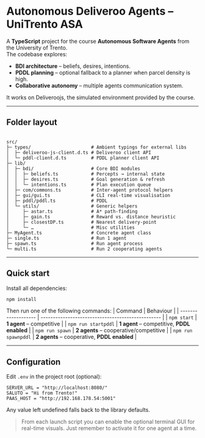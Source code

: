 
# Autonomous Deliveroo Agents – UniTrento ASA

A **TypeScript** project for the course **Autonomous Software Agents** from the University of Trento.  
The codebase explores:

* **BDI architecture** – beliefs, desires, intentions.
* **PDDL planning** – optional fallback to a planner when parcel density is high.
* **Collaborative autonomy** – multiple agents communication system.

It works on Deliveroojs, the simulated environment provided by the course.

---

## Folder layout

```

src/
├─ types/                      # Ambient typings for external libs
│  ├─ deliveroo-js-client.d.ts # Deliveroo client API
│  └─ pddl-client.d.ts         # PDDL planner client API
├─ lib/
│  ├─ bdi/                     # Core BDI modules
│  │  ├─ beliefs.ts            # Percepts → internal state
│  │  ├─ desires.ts            # Goal generation & refresh
│  │  └─ intentions.ts         # Plan execution queue
│  ├─ com/commons.ts           # Inter-agent protocol helpers
│  ├─ gui/gui.ts               # CLI real-time visualisation
│  ├─ pddl/pddl.ts             # PDDL
│  └─ utils/                   # Generic helpers
│     ├─ astar.ts              # A* path-finding
│     ├─ gain.ts               # Reward vs. distance heuristic
│     ├─ closestDP.ts          # Nearest delivery-point
│     └─ …                     # Misc utilities
├─ MyAgent.ts                  # Concrete agent class
├─ single.ts                   # Run 1 agent 
├─ spawn.ts                    # Run agent process
└─ multi.ts                    # Run 2 cooperating agents

````

---

## Quick start
Install all dependencies:
````bash
npm install
````
Then run one of the following commands:
| Command             | Behaviour                                         |
| ------------------- | ------------------------------------------------- |
| `npm start`         | **1 agent** – competitive |
| `npm run startpddl` | **1 agent** – competitive, **PDDL enabled**       |
| `npm run spawn`     | **2 agents** – cooperative/competitive |
| `npm run spawnpddl` | **2 agents** – cooperative, **PDDL enabled**      |

---

## Configuration

Edit `.env` in the project root (optional):

````dotenv
SERVER_URL = "http://localhost:8080/"
SALUTO = "Hi from Trento!"
PAAS_HOST = "http://192.168.178.54:5001"
````

Any value left undefined falls back to the library defaults.

> From each launch script you can enable the optional terminal GUI for real-time visuals. Just remember to activate it for one agent at a time.



